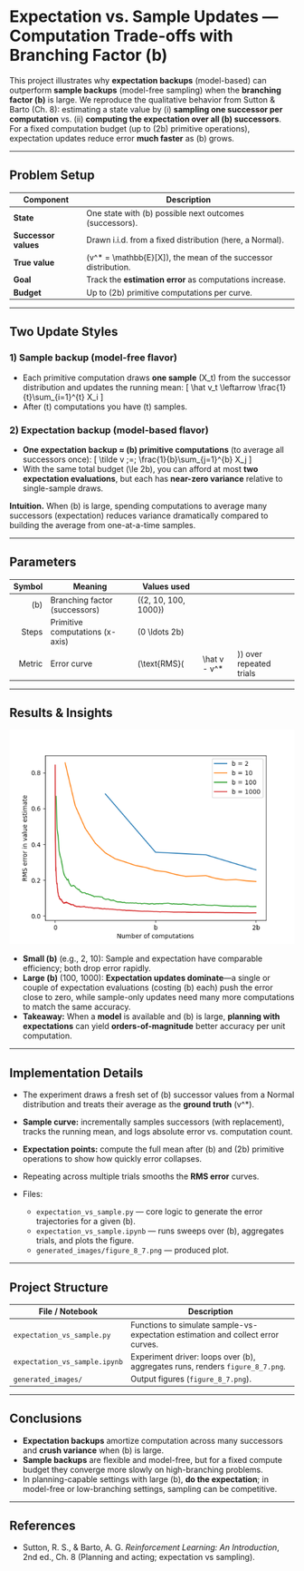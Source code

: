 # **Expectation vs. Sample Updates — Computation Trade-offs with Branching Factor (b)**

This project illustrates why **expectation backups** (model-based) can outperform **sample backups** (model-free sampling) when the **branching factor (b)** is large. We reproduce the qualitative behavior from Sutton & Barto (Ch. 8): estimating a state value by (i) **sampling one successor per computation** vs. (ii) **computing the expectation over all (b) successors**. For a fixed computation budget (up to (2b) primitive operations), expectation updates reduce error **much faster** as (b) grows.

---

## **Problem Setup**

| Component            | Description                                                    |
| -------------------- | -------------------------------------------------------------- |
| **State**            | One state with (b) possible next outcomes (successors).        |
| **Successor values** | Drawn i.i.d. from a fixed distribution (here, a Normal).       |
| **True value**       | (v^* = \mathbb{E}[X]), the mean of the successor distribution. |
| **Goal**             | Track the **estimation error** as computations increase.       |
| **Budget**           | Up to (2b) primitive computations per curve.                   |

---

## **Two Update Styles**

### **1) Sample backup (model-free flavor)**

* Each primitive computation draws **one sample** (X_t) from the successor distribution and updates the running mean:
  [
  \hat v_t \leftarrow \frac{1}{t}\sum_{i=1}^{t} X_i
  ]
* After (t) computations you have (t) samples.

### **2) Expectation backup (model-based flavor)**

* **One expectation backup ≈ (b) primitive computations** (to average all successors once):
  [
  \tilde v ;=; \frac{1}{b}\sum_{j=1}^{b} X_j
  ]
* With the same total budget (\le 2b), you can afford at most **two expectation evaluations**, but each has **near-zero variance** relative to single-sample draws.

**Intuition.** When (b) is large, spending computations to average many successors (expectation) reduces variance dramatically compared to building the average from one-at-a-time samples.

---

## **Parameters**

| Symbol | Meaning                         | Values used          |              |                         |
| -----: | ------------------------------- | -------------------- | ------------ | ----------------------- |
|    (b) | Branching factor (successors)   | ({2, 10, 100, 1000}) |              |                         |
|  Steps | Primitive computations (x-axis) | (0 \ldots 2b)        |              |                         |
| Metric | Error curve                     | (\text{RMS}(         | \hat v - v^* | )) over repeated trials |

---

## **Results & Insights**

<img src="generated_images/figure_8_7.png" alt="RMS error vs number of computations for different branching factors" width="600">

* **Small (b)** (e.g., 2, 10): Sample and expectation have comparable efficiency; both drop error rapidly.
* **Large (b)** (100, 1000): **Expectation updates dominate**—a single or couple of expectation evaluations (costing (b) each) push the error close to zero, while sample-only updates need many more computations to match the same accuracy.
* **Takeaway:** When a **model** is available and (b) is large, **planning with expectations** can yield **orders-of-magnitude** better accuracy per unit computation.

---

## **Implementation Details**

* The experiment draws a fresh set of (b) successor values from a Normal distribution and treats their average as the **ground truth** (v^*).
* **Sample curve:** incrementally samples successors (with replacement), tracks the running mean, and logs absolute error vs. computation count.
* **Expectation points:** compute the full mean after (b) and (2b) primitive operations to show how quickly error collapses.
* Repeating across multiple trials smooths the **RMS error** curves.
* Files:

  * `expectation_vs_sample.py` — core logic to generate the error trajectories for a given (b).
  * `expectation_vs_sample.ipynb` — runs sweeps over (b), aggregates trials, and plots the figure.
  * `generated_images/figure_8_7.png` — produced plot.

---

## **Project Structure**

| File / Notebook               | Description                                                                      |
| ----------------------------- | -------------------------------------------------------------------------------- |
| `expectation_vs_sample.py`    | Functions to simulate sample-vs-expectation estimation and collect error curves. |
| `expectation_vs_sample.ipynb` | Experiment driver: loops over (b), aggregates runs, renders `figure_8_7.png`.    |
| `generated_images/`           | Output figures (`figure_8_7.png`).                                               |

---

## **Conclusions**

* **Expectation backups** amortize computation across many successors and **crush variance** when (b) is large.
* **Sample backups** are flexible and model-free, but for a fixed compute budget they converge more slowly on high-branching problems.
* In planning-capable settings with large (b), **do the expectation**; in model-free or low-branching settings, sampling can be competitive.

---

## **References**

* Sutton, R. S., & Barto, A. G. *Reinforcement Learning: An Introduction*, 2nd ed., Ch. 8 (Planning and acting; expectation vs sampling).
